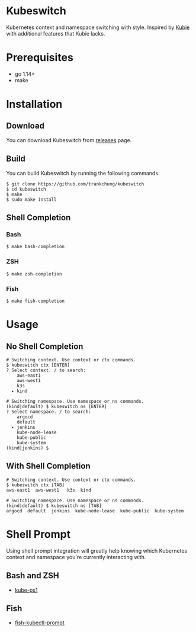 # Kubeswitch
Kubernetes context and namespace switching with style. Inspired by [Kubie](https://github.com/sbstp/kubie) with additional features that Kubie lacks.


# Prerequisites
- go 1.14+
- make


# Installation
## Download
You can download Kubeswitch from [releases](https://github.com/trankchung/kubeswitch/releases) page.

## Build
You can build Kubeswitch by running the following commands.
```shell
$ git clone https://github.com/trankchung/kubeswitch
$ cd kubeswitch
$ make
$ sudo make install
```

## Shell Completion
### Bash
```shell
$ make bash-completion
```

### ZSH
```shell
$ make zsh-completion
```

### Fish
```shell
$ make fish-completion
```

# Usage
## No Shell Completion
```shell
# Switching context. Use context or ctx commands.
$ kubeswitch ctx [ENTER]
? Select context. / to search:
    aws-east1
    aws-west1
    k3s
  ▸ kind

# Switching namespace. Use namespace or ns commands.
(kind|default) $ kubeswitch ns [ENTER]
? Select namespace. / to search:
    argocd
    default
  ▸ jenkins
    kube-node-lease
    kube-public
    kube-system
(kind|jenkins) $
```

## With Shell Completion
```shell
# Switching context. Use context or ctx commands.
$ kubeswitch ctx [TAB]
aws-east1  aws-west1   k3s  kind

# Switching namespace. Use namespace or ns commands.
(kind|default) $ kubeswitch ns [TAB]
argocd  default  jenkins  kube-node-lease  kube-public  kube-system 
```

# Shell Prompt
Using shell prompt integration will greatly help knowing which Kubernetes context and namespace you're currently interacting with.
## Bash and ZSH
- [kube-ps1](https://github.com/jonmosco/kube-ps1)

## Fish
- [fish-kubectl-prompt](https://github.com/vpistis/fish-kubectl-prompt)
